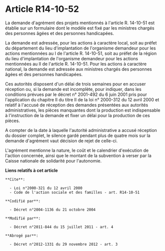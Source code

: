 # Article R14-10-52

La demande d'agrément des projets mentionnés à l'article R. 14-10-51 est établie sur un formulaire dont le modèle est fixé
par les ministres chargés des personnes âgées et des personnes handicapées. 

La demande est adressée, pour les actions à caractère local, soit au préfet du département du lieu d'implantation de
l'organisme demandeur pour les actions mentionnées au I de l'article R. 14-10-51, soit au préfet de la région du lieu
d'implantation de l'organisme demandeur pour les actions mentionnées au II de l'article R. 14-10-51. Pour les actions à
caractère national, la demande est adressée aux ministres chargés des personnes âgées et des personnes handicapées. 

Ces autorités disposent d'un délai de trois semaines pour en accuser réception ou, si la demande est incomplète, pour
indiquer, dans les conditions prévues par le décret n° 2001-492 du 6 juin 2001 pris pour l'application du chapitre II du
titre II de la loi n° 2000-312 du 12 avril 2000 et relatif à l'accusé de réception des demandes présentées aux autorités
administratives, les pièces manquantes dont la production est indispensable à l'instruction de la demande et fixer un délai
pour la production de ces pièces. 

A compter de la date à laquelle l'autorité administrative a accusé réception du dossier complet, le silence gardé pendant
plus de quatre mois sur la demande d'agrément vaut décision de rejet de celle-ci. 

L'agrément mentionne la nature, le coût et le calendrier d'exécution de l'action concernée, ainsi que le montant de la
subvention à verser par la Caisse nationale de solidarité pour l'autonomie.

**Liens relatifs à cet article**

	**Cite**:

	  - Loi n°2000-321 du 12 avril 2000
	  - Code de l'action sociale et des familles - art. R14-10-51

	**Codifié par**:

	  - Décret n°2004-1136 du 21 octobre 2004

	**Modifié par**:

	  - Décret n°2011-844 du 15 juillet 2011 - art. 4

	**Abrogé par**:

	  - Décret n°2012-1331 du 29 novembre 2012 - art. 3
